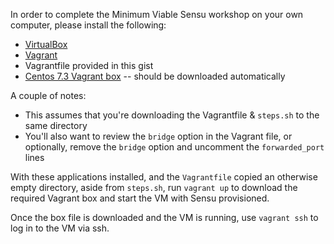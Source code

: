 In order to complete the Minimum Viable Sensu workshop on your own computer, please install the following:

* [VirtualBox](https://www.virtualbox.org/)
* [Vagrant](https://www.vagrantup.com/downloads.html)
* Vagrantfile provided in this gist
* [Centos 7.3 Vagrant box](https://atlas.hashicorp.com/bento/boxes/centos-7.3) -- should be downloaded automatically

A couple of notes:
* This assumes that you're downloading the Vagrantfile & `steps.sh` to the same directory
* You'll also want to review the `bridge` option in the Vagrant file, or optionally, remove the `bridge` option and uncomment the `forwarded_port` lines

With these applications installed, and the `Vagrantfile` copied an otherwise empty directory, aside from `steps.sh`,  run `vagrant up` to download the required Vagrant box and start the VM with Sensu provisioned.

Once the box file is downloaded and the VM is running, use `vagrant ssh` to log in to the VM via ssh.
